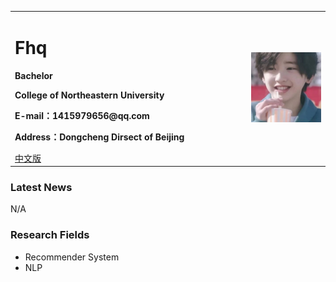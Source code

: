 <div>
<table border="0">
  <tr>
    <td>
      <h1>Fhq</h1>
      <p><b>Bachelor</b></p>
      <p><b>College of Northeastern University</b></p>
      <p><b>E-mail：1415979656@qq.com</b></p>
      <p><b>Address：Dongcheng Dirsect of Beijing</b></p>
      <a href="/index.html">中文版</a>
    </td>
    <td width="25%">
      <img src="/zhengjianzhao.jpg" width="100%">
    </td>
  </tr>
</table>
</div>

### Latest News
N/A

### Research Fields
- Recommender System
- NLP
